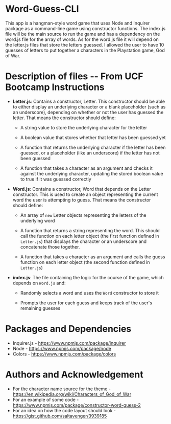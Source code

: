# Word-Guess-CLI
This app is a hangman-style word game that uses Node and Inquirer package as a command-line game using constructor functions. The index.js file will be the main source to run the game and has a dependency on the word.js file for the array of words. As for the word.js file it will depend on the letter.js files that store the letters guessed. I allowed the user to have 10 guesses of letters to put together a characters in the Playstation game, God of War. 

# Description of files -- From UCF Bootcamp Instructions 

* **Letter.js**: Contains a constructor, Letter. This constructor should be able to either display an underlying character or a blank placeholder (such as an underscore), depending on whether or not the user has guessed the letter. That means the constructor should define:

  * A string value to store the underlying character for the letter

  * A boolean value that stores whether that letter has been guessed yet

  * A function that returns the underlying character if the letter has been guessed, or a placeholder (like an underscore) if the letter has not been guessed

  * A function that takes a character as an argument and checks it against the underlying character, updating the stored boolean value to true if it was guessed correctly

* **Word.js**: Contains a constructor, Word that depends on the Letter constructor. This is used to create an object representing the current word the user is attempting to guess. That means the constructor should define:

  * An array of `new` Letter objects representing the letters of the underlying word

  * A function that returns a string representing the word. This should call the function on each letter object (the first function defined in `Letter.js`) that displays the character or an underscore and concatenate those together.

  * A function that takes a character as an argument and calls the guess function on each letter object (the second function defined in `Letter.js`)

* **index.js**: The file containing the logic for the course of the game, which depends on `Word.js` and:

  * Randomly selects a word and uses the `Word` constructor to store it

  * Prompts the user for each guess and keeps track of the user's remaining guesses

# Packages and Dependencies 
* Inquirer.js - https://www.npmjs.com/package/inquirer
* Node - https://www.npmjs.com/package/node
* Colors - https://www.npmjs.com/package/colors 

# Authors and Acknowledgement 
* For the character name source for the theme - https://en.wikipedia.org/wiki/Characters_of_God_of_War 
*  For an example of some code - https://www.npmjs.com/package/constructor-word-guess-2
* For an idea on how the code layout should look - https://gist.github.com/saltavenger/3939185 
